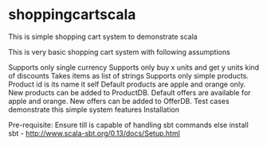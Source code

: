 # shoppingcartscala

This is simple shopping cart system to demonstrate scala

This is very basic shopping cart system with following assumptions

Supports only single currency
Supports only buy x units and get y units kind of discounts
Takes items as list of strings
Supports only simple products. Product id is its name it self
Default products are apple and orange only. New products can be added to ProductDB.
Default offers are available for apple and orange. New offers can be added to OfferDB.
Test cases demonstrate this simple system features
Installation

Pre-requisite: Ensure till is capable of handling sbt commands else install sbt - http://www.scala-sbt.org/0.13/docs/Setup.html
